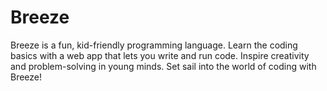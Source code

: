 # Breeze
Breeze is a fun, kid-friendly programming language. Learn the coding basics with a web app that lets you write and run code. Inspire creativity and problem-solving in young minds. Set sail into the world of coding with Breeze!
